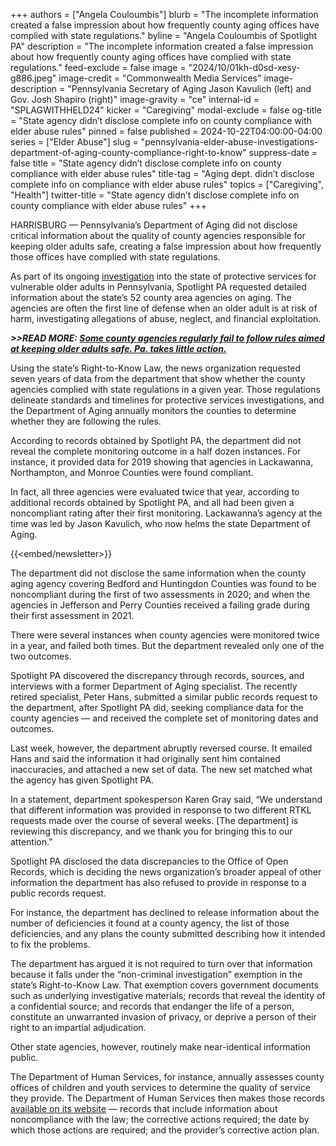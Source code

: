 +++
authors = ["Angela Couloumbis"]
blurb = "The incomplete information created a false impression about how frequently county aging offices have complied with state regulations."
byline = "Angela Couloumbis of Spotlight PA"
description = "The incomplete information created a false impression about how frequently county aging offices have complied with state regulations."
feed-exclude = false
image = "2024/10/01kh-d0sd-xesy-g886.jpeg"
image-credit = "Commonwealth Media Services"
image-description = "Pennsylvania Secretary of Aging Jason Kavulich (left) and Gov. Josh Shapiro (right)"
image-gravity = "ce"
internal-id = "SPLAGWITHHELD24"
kicker = "Caregiving"
modal-exclude = false
og-title = "State agency didn’t disclose complete info on county compliance with elder abuse rules"
pinned = false
published = 2024-10-22T04:00:00-04:00
series = ["Elder Abuse"]
slug = "pennsylvania-elder-abuse-investigations-department-of-aging-county-compliance-right-to-know"
suppress-date = false
title = "State agency didn’t disclose complete info on county compliance with elder abuse rules"
title-tag = "Aging dept. didn’t disclose complete info on compliance with elder abuse rules"
topics = ["Caregiving", "Health"]
twitter-title = "State agency didn’t disclose complete info on county compliance with elder abuse rules"
+++

HARRISBURG — Pennsylvania’s Department of Aging did not disclose critical information about the quality of county agencies responsible for keeping older adults safe, creating a false impression about how frequently those offices have complied with state regulations.

As part of its ongoing <a href="https://www.spotlightpa.org/news/2024/07/pennsylvania-seniors-elder-abuse-neglect-investigation-delays/">investigation</a> into the state of protective services for vulnerable older adults in Pennsylvania, Spotlight PA requested detailed information about the state’s 52 county area agencies on aging. The agencies are often the first line of defense when an older adult is at risk of harm, investigating allegations of abuse, neglect, and financial exploitation.

<strong><em>&gt;&gt;READ MORE: </em></strong><a href="https://www.spotlightpa.org/news/2024/10/pennsylvania-elder-abuse-area-agency-on-aging-department-compliance-information/"><strong><em>Some county agencies regularly fail to follow rules aimed at keeping older adults safe. Pa. takes little action.</em></strong></a><strong><em></em></strong>

Using the state’s Right-to-Know Law, the news organization requested seven years of data from the department that show whether the county agencies complied with state regulations in a given year. Those regulations delineate standards and timelines for protective services investigations, and the Department of Aging annually monitors the counties to determine whether they are following the rules.

According to records obtained by Spotlight PA, the department did not reveal the complete monitoring outcome in a half dozen instances. For instance, it provided data for 2019 showing that agencies in Lackawanna, Northampton, and Monroe Counties were found compliant.

In fact, all three agencies were evaluated twice that year, according to additional records obtained by Spotlight PA, and all had been given a noncompliant rating after their first monitoring. Lackawanna’s agency at the time was led by Jason Kavulich, who now helms the state Department of Aging.

{{<embed/newsletter>}}

The department did not disclose the same information when the county aging agency covering Bedford and Huntingdon Counties was found to be noncompliant during the first of two assessments in 2020; and when the agencies in Jefferson and Perry Counties received a failing grade during their first assessment in 2021.

There were several instances when county agencies were monitored twice in a year, and failed both times. But the department revealed only one of the two outcomes.

Spotlight PA discovered the discrepancy through records, sources, and interviews with a former Department of Aging specialist. The recently retired specialist, Peter Hans, submitted a similar public records request to the department, after Spotlight PA did, seeking compliance data for the county agencies — and received the complete set of monitoring dates and outcomes.

Last week, however, the department abruptly reversed course. It emailed Hans and said the information it had originally sent him contained inaccuracies, and attached a new set of data. The new set matched what the agency has given Spotlight PA.

In a statement, department spokesperson Karen Gray said, “We understand that different information was provided in response to two different RTKL requests made over the course of several weeks. \[The department\] is reviewing this discrepancy, and we thank you for bringing this to our attention.”

Spotlight PA disclosed the data discrepancies to the Office of Open Records, which is deciding the news organization’s broader appeal of other information the department has also refused to provide in response to a public records request.

For instance, the department has declined to release information about the number of deficiencies it found at a county agency, the list of those deficiencies, and any plans the county submitted describing how it intended to fix the problems.

The department has argued it is not required to turn over that information because it falls under the “non-criminal investigation” exemption in the state’s Right-to-Know Law. That exemption covers government documents such as underlying investigative materials; records that reveal the identity of a confidential source; and records that endanger the life of a person, constitute an unwarranted invasion of privacy, or deprive a person of their right to an impartial adjudication.

Other state agencies, however, routinely make near-identical information public.

The Department of Human Services, for instance, annually assesses county offices of children and youth services to determine the quality of service they provide. The Department of Human Services then makes those records <a href="https://www.pa.gov/en/agencies/dhs/resources/data-reports/ocyf-reports.html">available on its website</a> — records that include information about noncompliance with the law; the corrective actions required; the date by which those actions are required; and the provider’s corrective action plan.


